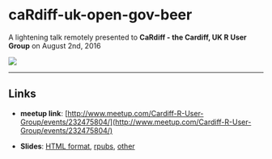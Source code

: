# caRdiff-uk-open-gov-beer

A lightening talk remotely presented to **CaRdiff - the Cardiff, UK R User Group** on August 2nd, 2016 

![](http://ichef-1.bbci.co.uk/news/660/media/images/77546000/jpg/_77546254_478086609.jpg)

_____


## Links

* **meetup link**: [http://www.meetup.com/Cardiff-R-User-Group/events/232475804/](http://www.meetup.com/Cardiff-R-User-Group/events/232475804/)


* **Slides**: [HTML format](https://htmlpreview.github.io/?https://github.com/jasdumas/talks/blob/master/caRdiff-uk-open-gov-beer/open-gov-beer.html), [rpubs](http://rpubs.com/jasdumas/caRdiff-uk-open-gov-beer), [other]()

